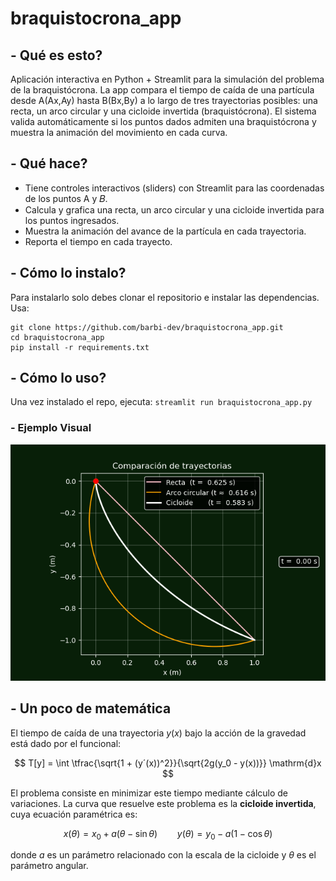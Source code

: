 # braquistocrona_app
## -  Qué es esto? 
Aplicación interactiva en Python + Streamlit para la simulación del problema de la braquistócrona. La app compara el tiempo de caída de una partícula desde A(Ax,Ay) hasta B(Bx,By) a lo largo de tres trayectorias posibles: una recta, un arco circular y una cicloide invertida (braquistócrona).
El sistema valida automáticamente si los puntos dados admiten una braquistócrona y muestra la animación del movimiento en cada curva.
## -  Qué hace? 
* Tiene controles interactivos (sliders) con Streamlit para las coordenadas de los puntos A y 𝐵.
* Calcula y grafica una recta, un arco circular y una cicloide invertida para los puntos ingresados.
* Muestra la animación del avance de la partícula en cada trayectoria.
* Reporta el tiempo en cada trayecto.
## -  Cómo lo instalo? 
Para instalarlo solo debes clonar el repositorio e instalar las dependencias. Usa: 
```
git clone https://github.com/barbi-dev/braquistocrona_app.git
cd braquistocrona_app
pip install -r requirements.txt
```
## - Cómo lo uso? 
Una vez instalado el repo, ejecuta: `streamlit run braquistocrona_app.py`
### - Ejemplo Visual
<img src="comparacion-trayectorias.gif" width="600" >

## - Un poco de matemática
El tiempo de caída de una trayectoria $y(x)$ bajo la acción de la gravedad está dado por el funcional:

$$
T[y] = \int \tfrac{\sqrt{1 + (y´(x))^2}}{\sqrt{2g(y_0 - y(x))}} \mathrm{d}x
$$

El problema consiste en minimizar este tiempo mediante cálculo de variaciones.
La curva que resuelve este problema es la **cicloide invertida**, cuya ecuación paramétrica es:

$$
x(\theta) = x_0 + a(\theta - \sin\theta) \qquad
y(\theta) = y_0 - a(1 - \cos\theta)
$$

donde $a$ es un parámetro relacionado con la escala de la cicloide y $\theta$ es el parámetro angular.




